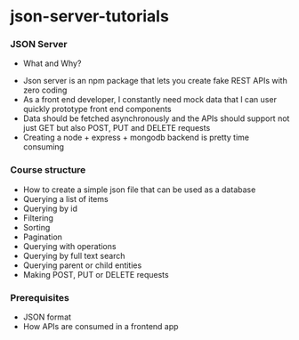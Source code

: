 # json-server-tutorials
### JSON Server

 * What and Why?
  - Json server is an npm package that lets you create fake REST APIs with zero coding
  - As a front end developer, I constantly need mock data that I can user quickly prototype front end components
  - Data should be fetched asynchronously and the APIs should support not just GET but also POST, PUT and DELETE requests
  - Creating a node + express + mongodb backend is pretty time consuming

### Course structure

  * How to create a simple json file that can be used as a database
  * Querying a list of items
  * Querying by id
  * Filtering
  * Sorting
  * Pagination
  * Querying with operations
  * Querying by full text search
  * Querying parent or child entities
  * Making POST, PUT or DELETE requests

### Prerequisites

  * JSON format
  * How APIs are consumed in a frontend app
